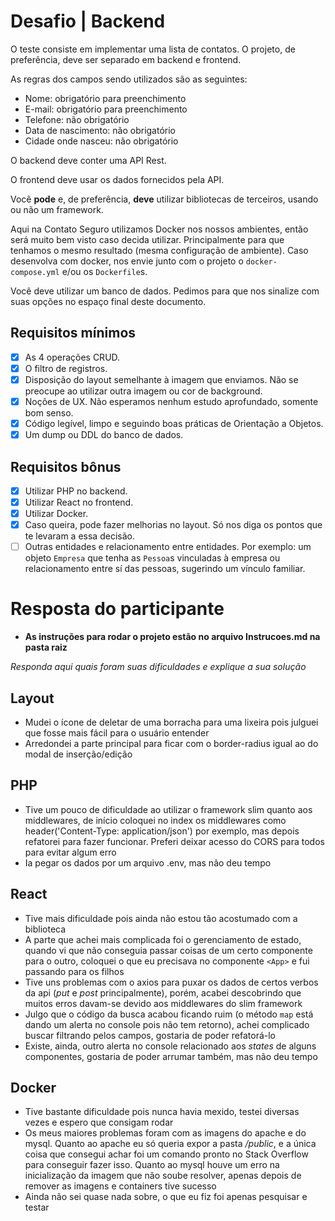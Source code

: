 # Desafio | Backend

O teste consiste em implementar uma lista de contatos. O projeto, de preferência, deve ser separado em backend e frontend.

As regras dos campos sendo utilizados são as seguintes:
- Nome: obrigatório para preenchimento
- E-mail: obrigatório para preenchimento
- Telefone: não obrigatório
- Data de nascimento: não obrigatório
- Cidade onde nasceu: não obrigatório

O backend deve conter uma API Rest.

O frontend deve usar os dados fornecidos pela API.

Você **pode** e, de preferência, **deve** utilizar bibliotecas de terceiros, usando ou não um framework.

Aqui na Contato Seguro utilizamos Docker nos nossos ambientes, então será muito bem visto caso decida utilizar. Principalmente para que tenhamos o mesmo resultado (mesma configuração de ambiente). Caso desenvolva com docker, nos envie junto com o projeto o `docker-compose.yml` e/ou os `Dockerfile`s.

Você deve utilizar um banco de dados. Pedimos para que nos sinalize com suas opções no espaço final deste documento.

## Requisitos mínimos
- [x] As 4 operações CRUD.
- [x] O filtro de registros.
- [x] Disposição do layout semelhante à imagem que enviamos. Não se preocupe ao utilizar outra imagem ou cor de background.
- [x] Noções de UX. Não esperamos nenhum estudo aprofundado, somente bom senso.
- [x] Código legível, limpo e seguindo boas práticas de Orientação a Objetos.
- [x] Um dump ou DDL do banco de dados.

## Requisitos bônus
- [x] Utilizar PHP no backend.
- [x] Utilizar React no frontend.
- [x] Utilizar Docker.
- [x] Caso queira, pode fazer melhorias no layout. Só nos diga os pontos que te levaram a essa decisão.
- [ ] Outras entidades e relacionamento entre entidades. Por exemplo: um objeto `Empresa` que tenha as `Pessoa`s vinculadas à empresa ou relacionamento entre sí das pessoas, sugerindo um vínculo familiar.

# Resposta do participante

- **As instruções para rodar o projeto estão no arquivo Instrucoes.md na pasta raiz**

_Responda aqui quais foram suas dificuldades e explique a sua solução_

## Layout
- Mudei o ícone de deletar de uma borracha para uma lixeira pois julguei que fosse mais fácil para o usuário entender
- Arredondei a parte principal para ficar com o border-radius igual ao do modal de inserção/edição

## PHP
- Tive um pouco de dificuldade ao utilizar o framework slim quanto aos middlewares, de início coloquei no index
os middlewares como header('Content-Type: application/json') por exemplo, mas depois refatorei para fazer funcionar.
Preferi deixar acesso do CORS para todos para evitar algum erro
- Ia pegar os dados por um arquivo .env, mas não deu tempo

## React
- Tive mais dificuldade pois ainda não estou tão acostumado com a biblioteca
- A parte que achei mais complicada foi o gerenciamento de estado, quando vi que não conseguia passar coisas de um certo
componente para o outro, coloquei o que eu precisava no componente `<App>` e fui passando para os filhos
- Tive uns problemas com o axios para puxar os dados de certos verbos da api (*put* e *post* principalmente), porém, acabei descobrindo que muitos erros davam-se devido aos middlewares do slim framework
- Julgo que o código da busca acabou ficando ruim (o método `map` está dando um alerta no console pois não tem retorno), achei complicado buscar filtrando pelos campos, gostaria de poder refatorá-lo
- Existe, ainda, outro alerta no console relacionado aos *states* de alguns componentes, gostaria de poder arrumar também, mas não deu tempo

## Docker
- Tive bastante dificuldade pois nunca havia mexido, testei diversas vezes e espero que consigam rodar
- Os meus maiores problemas foram com as imagens do apache e do mysql. Quanto ao apache eu só queria expor a pasta */public*, e a única coisa que consegui achar foi um comando pronto no Stack Overflow para conseguir fazer isso. Quanto ao mysql houve um erro na inicialização da imagem que não soube resolver, apenas depois de remover as imagens e containers tive sucesso
- Ainda não sei quase nada sobre, o que eu fiz foi apenas pesquisar e testar